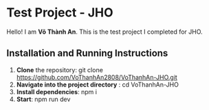 # Test Project - JHO

Hello! I am **Võ Thành An**. This is the test project I completed for JHO.

## Installation and Running Instructions

1. **Clone** the repository:
  git clone https://github.com/VoThanhAn2808/VoThanhAn-JHO.git
2. **Navigate into the project directory** :
  cd VoThanhAn-JHO
3. **Install dependencies**:
  npm i
4. **Start**:
  npm run dev